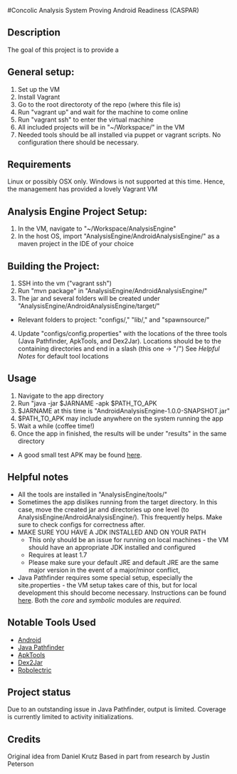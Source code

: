 #Concolic Analysis System Proving Android Readiness (CASPAR)

## Description

The goal of this project is to provide a

## General setup:

1. Set up the VM
  1. Install Vagrant
  2. Go to the root directoroty of the repo (where this file is)
  3. Run "vagrant up" and wait for the machine to come online
  4. Run "vagrant ssh" to enter the virtual machine
2. All included projects will be in "~/Workspace/" in the VM
3. Needed tools should be all installed via puppet or vagrant scripts.  No configuration there should be necessary.

## Requirements

Linux or possibly OSX only.  Windows is not supported at this time.  Hence, the management has provided a lovely Vagrant VM

## Analysis Engine Project Setup:

1. In the VM, navigate to "~/Workspace/AnalysisEngine"
2. In the host OS, import "AnalysisEngine/AndroidAnalysisEngine/" as a maven project in the IDE of your choice

## Building the Project:

1. SSH into the vm ("vagrant ssh")
2. Run "mvn package" in "AnalysisEngine/AndroidAnalysisEngine/"
3. The jar and several folders will be created under "AnalysisEngine/AndroidAnalysisEngine/target/"
  * Relevant folders to project: "configs/," "lib/," and "spawnsource/"
4. Update "configs/config.properties" with the locations of the three tools (Java Pathfinder, ApkTools, and Dex2Jar).  Locations should be to the containing directories and end in a slash (this one -> "/")  See _Helpful Notes_ for default tool locations

## Usage

1. Navigate to the app directory
2. Run "java -jar $JARNAME -apk $PATH\_TO\_APK
  1. $JARNAME at this time is "AndroidAnalysisEngine-1.0.0-SNAPSHOT.jar"
  2. $PATH\_TO\_APK may include anywhere on the system running the app
3. Wait a while (coffee time!)
4. Once the app in finished, the results will be under "results" in the same directory

* A good small test APK may be found [here](https://github.com/stephanenicolas/RoboDemo/robodemo-sample-1.0.1.apk/qr_code).


## Helpful notes

* All the tools are installed in "AnalysisEngine/tools/"
* Sometimes the app dislikes running from the target directory.  In this case, move the created jar and directories up one level (to AnalysisEngine/AndroidAnalysisEngine/).  This frequently helps.  Make sure to check configs for correctness after.
* MAKE SURE YOU HAVE A JDK INSTALLED AND ON YOUR PATH
  * This only should be an issue for running on local machines - the VM should have an appropriate JDK installed and configured
  * Requires at least 1.7
  * Please make sure your default JRE and default JRE are the same major version in the event of a major/minor conflict,
* Java Pathfinder requires some special setup, especially the site.properties - the VM setup takes care of this, but for local development this should become necessary.  Instructions can be found [here](http://babelfish.arc.nasa.gov/trac/jpf/wiki/install/site-properties).  Both the *core* and *symbolic* modules are *required*.

## Notable Tools Used

* [Android](https://developer.android.com/index.html)
* [Java Pathfinder](http://babelfish.arc.nasa.gov/trac/jpf)
* [ApkTools](https://code.google.com/p/android-apktool/)
* [Dex2Jar](https://code.google.com/p/dex2jar/)
* [Robolectric](http://robolectric.org/)

## Project status

Due to an outstanding issue in Java Pathfinder, output is limited.  Coverage is currently limited to activity initializations.

## Credits

Original idea from Daniel Krutz
Based in part from research by Justin Peterson